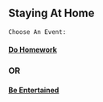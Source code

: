 ## Staying At Home
```Choose An Event:```
#### [Do Homework](dohomework.md)
### OR
#### [Be Entertained](beentertained.md)